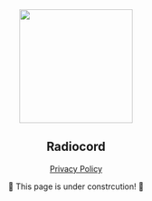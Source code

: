 <div align="center">
  <img src="https://user-images.githubusercontent.com/81972974/201009809-be816230-79ee-495c-bbc5-1a3c6b69f57f.png" width="200" height="200">
  <p>
    <b><h2>Radiocord</h2></b>
  <a href="https://github.com/seailz/Radiocord.info/blob/main/PRIVACY_POLICY.MD"> Privacy Policy</a> <p>
🚧 This page is under constrcution! 🚧    
 </div>

